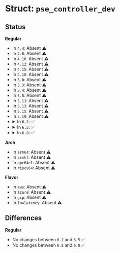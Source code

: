 # Struct: <code>pse_controller_dev</code>

## Status
<b>Regular</b>
<ul>
<li>
In <code>4.4</code>: Absent ⚠️
</li>
<li>
In <code>4.8</code>: Absent ⚠️
</li>
<li>
In <code>4.10</code>: Absent ⚠️
</li>
<li>
In <code>4.13</code>: Absent ⚠️
</li>
<li>
In <code>4.15</code>: Absent ⚠️
</li>
<li>
In <code>4.18</code>: Absent ⚠️
</li>
<li>
In <code>5.0</code>: Absent ⚠️
</li>
<li>
In <code>5.3</code>: Absent ⚠️
</li>
<li>
In <code>5.4</code>: Absent ⚠️
</li>
<li>
In <code>5.8</code>: Absent ⚠️
</li>
<li>
In <code>5.11</code>: Absent ⚠️
</li>
<li>
In <code>5.13</code>: Absent ⚠️
</li>
<li>
In <code>5.15</code>: Absent ⚠️
</li>
<li>
In <code>5.19</code>: Absent ⚠️
</li>
<li>
<details>
<summary>In <code>6.2</code>: ✅</summary>

```c
struct pse_controller_dev {
    const struct pse_controller_ops *ops;
    struct module *owner;
    struct list_head list;
    struct list_head pse_control_head;
    struct device *dev;
    int of_pse_n_cells;
    int (*of_xlate)(struct pse_controller_dev *, const struct of_phandle_args *);
    unsigned int nr_lines;
    struct mutex lock;
};
```
</details>
</li>
<li>
<details>
<summary>In <code>6.5</code>: ✅</summary>

```c
struct pse_controller_dev {
    const struct pse_controller_ops *ops;
    struct module *owner;
    struct list_head list;
    struct list_head pse_control_head;
    struct device *dev;
    int of_pse_n_cells;
    int (*of_xlate)(struct pse_controller_dev *, const struct of_phandle_args *);
    unsigned int nr_lines;
    struct mutex lock;
};
```
</details>
</li>
<li>
<details>
<summary>In <code>6.8</code>: ✅</summary>

```c
struct pse_controller_dev {
    const struct pse_controller_ops *ops;
    struct module *owner;
    struct list_head list;
    struct list_head pse_control_head;
    struct device *dev;
    int of_pse_n_cells;
    int (*of_xlate)(struct pse_controller_dev *, const struct of_phandle_args *);
    unsigned int nr_lines;
    struct mutex lock;
};
```
</details>
</li>
</ul>
<b>Arch</b>
<ul>
<li>
In <code>arm64</code>: Absent ⚠️
</li>
<li>
In <code>armhf</code>: Absent ⚠️
</li>
<li>
In <code>ppc64el</code>: Absent ⚠️
</li>
<li>
In <code>riscv64</code>: Absent ⚠️
</li>
</ul>
<b>Flavor</b>
<ul>
<li>
In <code>aws</code>: Absent ⚠️
</li>
<li>
In <code>azure</code>: Absent ⚠️
</li>
<li>
In <code>gcp</code>: Absent ⚠️
</li>
<li>
In <code>lowlatency</code>: Absent ⚠️
</li>
</ul>

## Differences
<b>Regular</b>
<ul>
<li>
No changes between <code>6.2</code> and <code>6.5</code> ✅
</li>
<li>
No changes between <code>6.5</code> and <code>6.8</code> ✅
</li>
</ul>
